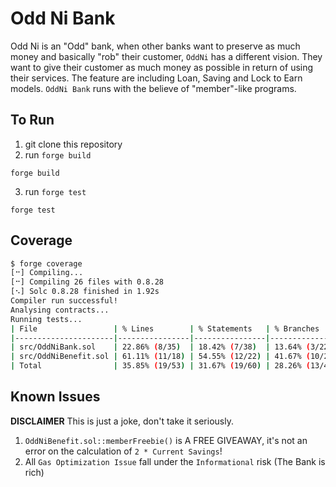 # Odd Ni Bank

Odd Ni is an "Odd" bank, when other banks want to preserve as much money and basically "rob" their customer, `OddNi` has a different vision. They want to give their customer as much money as possible in return of using their services. The feature are including Loan, Saving and Lock to Earn models. `OddNi Bank` runs with the believe of "member"-like programs.

## To Run
1. git clone this repository
2. run `forge build`
```
forge build
```
3. run `forge test` 
```
forge test
```

## Coverage

```bash
$ forge coverage                                                                                                                                           1 ↵
[⠒] Compiling...
[⠒] Compiling 26 files with 0.8.28
[⠢] Solc 0.8.28 finished in 1.92s
Compiler run successful!
Analysing contracts...
Running tests...
| File                 | % Lines        | % Statements   | % Branches     | % Funcs       |
|----------------------|----------------|----------------|----------------|---------------|
| src/OddNiBank.sol    | 22.86% (8/35)  | 18.42% (7/38)  | 13.64% (3/22)  | 71.43% (5/7)  |
| src/OddNiBenefit.sol | 61.11% (11/18) | 54.55% (12/22) | 41.67% (10/24) | 66.67% (2/3)  |
| Total                | 35.85% (19/53) | 31.67% (19/60) | 28.26% (13/46) | 70.00% (7/10) |
```

## Known Issues
**DISCLAIMER**
This is just a joke, don't take it seriously.

1. `OddNiBenefit.sol::memberFreebie()` is A FREE GIVEAWAY, it's not an error on the calculation of `2 * Current Savings`!
2. All `Gas Optimization Issue` fall under the `Informational` risk (The Bank is rich)
